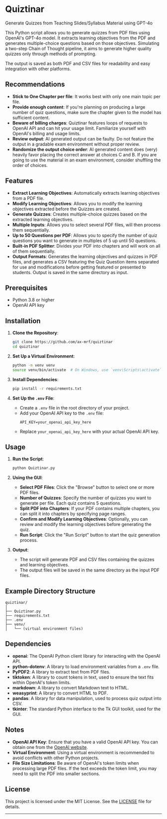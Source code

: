 # Quiztinar
Generate Quizzes from Teaching Slides/Syllabus Material using GPT-4o

This Python script allows you to generate quizzes from PDF files using OpenAI's GPT-4o model. It extracts learning objectives from the PDF and generates multiple-choice questions based on those objectives. Simulating a two-step Chain of Thought pipeline, it aims to generate higher quality quizzes only through methods of prompting.

The output is saved as both PDF and CSV files for readability and easy integration with other platforms.

## Recommendations
- **Stick to One Chapter per file**: It works best with only one main topic per file.
- **Provide enough content**: If you're planning on producing a large number of quiz questions, make sure the chapter given to the model has sufficient content.
- **Beware of billing charges**: Quiztinar features loops of requests to OpenAI API and can hit your usage limit. Familiarize yourself with OpenAI's billing and usage limits.
- **Review output**: AI generated output can be faulty. Do not feature the output in a gradable exam environment without proper review.
- **Randomize the output choice order**: AI generated content does (very) heavily favor placing the correct answer at choices C and B. If you are going to use the material in an exam environment, consider shuffling the order of choices.
## Features

- **Extract Learning Objectives**: Automatically extracts learning objectives from a PDF file.
- **Modify Learning Objectives**: Allows you to modify the learning objectives extracted before the Quizzes are created.
- **Generate Quizzes**: Creates multiple-choice quizzes based on the extracted learning objectives.
- **Multiple Inputs**: Allows you to select several PDF files, will then process them sequentially.
- **Up to 50 Questions per PDF**: Allows you to specify the number of quiz questions you want to generate in multiples of 5 up until 50 questions.
- **Built-in PDF Splitter**: Divides your PDF into chapters and will work on all of them sequentially.
- **Output Formats**: Generates the learning objectives and quizzes in PDF files, and generates a CSV featuring the Quiz Question items separated for use and modifications before getting featured or presented to students. Output is saved in the same directory as input.

## Prerequisites

- Python 3.8 or higher
- OpenAI API key

## Installation

1. **Clone the Repository**:
   ```bash
   git clone https://github.com/ax-mrf/quiztinar
   cd quiztinar
   ```

2. **Set Up a Virtual Environment**:
   ```bash
   python -m venv venv
   source venv/bin/activate  # On Windows, use `venv\Scripts\activate`
   ```

3. **Install Dependencies**:
   ```bash
   pip install -r requirements.txt
   ```

4. **Set Up the `.env` File**:
   - Create a `.env` file in the root directory of your project.
   - Add your OpenAI API key to the `.env` file:
     ```plaintext
     API_KEY=your_openai_api_key_here
     ```
   - Replace `your_openai_api_key_here` with your actual OpenAI API key.

## Usage

1. **Run the Script**:
   ```bash
   python Quiztinar.py
   ```

2. **Using the GUI**:
   - **Select PDF Files**: Click the "Browse" button to select one or more PDF files.
   - **Number of Quizzes**: Specify the number of quizzes you want to generate per file. Each quiz contains 5 questions.
   - **Split PDF into Chapters**: If your PDF contains multiple chapters, you can split it into chapters by specifying page ranges.
   - **Confirm and Modify Learning Objectives**: Optionally, you can review and modify the learning objectives before generating the quiz.
   - **Run Script**: Click the "Run Script" button to start the quiz generation process.

3. **Output**:
   - The script will generate PDF and CSV files containing the quizzes and learning objectives.
   - The output files will be saved in the same directory as the input PDF files.

## Example Directory Structure

```plaintext
quiztinar/
│
├── Quiztinar.py
├── requirements.txt
├── .env
├── venv/
│   └── (virtual environment files)

```

## Dependencies

- **openai**: The OpenAI Python client library for interacting with the OpenAI API.
- **python-dotenv**: A library to load environment variables from a `.env` file.
- **PyPDF2**: A library to extract text from PDF files.
- **tiktoken**: A library to count tokens in text, used to ensure the text fits within OpenAI's token limits.
- **markdown**: A library to convert Markdown text to HTML.
- **weasyprint**: A library to convert HTML to PDF.
- **pandas**: A library for data manipulation, used to process quiz output into CSV.
- **tkinter**: The standard Python interface to the Tk GUI toolkit, used for the GUI.

## Notes

- **OpenAI API Key**: Ensure that you have a valid OpenAI API key. You can obtain one from the [OpenAI website](https://platform.openai.com/).
- **Virtual Environment**: Using a virtual environment is recommended to avoid conflicts with other Python projects.
- **File Size Limitations**: Be aware of OpenAI's token limits when processing large PDF files. If the text exceeds the token limit, you may need to split the PDF into smaller sections.

## License

This project is licensed under the MIT License. See the [LICENSE](LICENSE) file for details.


---
